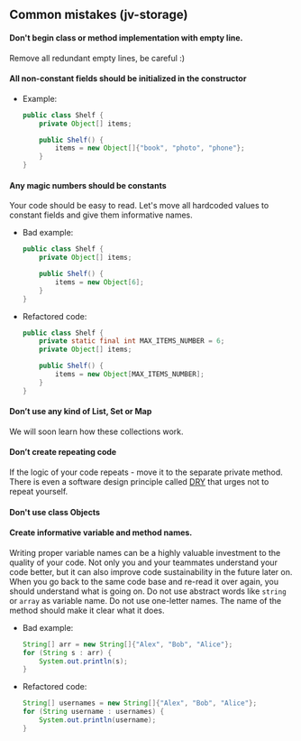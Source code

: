 ## Common mistakes (jv-storage)

#### Don't begin class or method implementation with empty line.  
Remove all redundant empty lines, be careful :)
#### All non-constant fields should be initialized in the constructor
- Example:
    ```java
    public class Shelf {
        private Object[] items;
    
        public Shelf() {
            items = new Object[]{"book", "photo", "phone"};
        }
    }
    ```
#### Any magic numbers should be constants
Your code should be easy to read. Let's move all hardcoded values to constant fields and give them informative names.

- Bad example:
    ```java
    public class Shelf {
        private Object[] items;
    
        public Shelf() {
            items = new Object[6];
        }
    }
    ```
- Refactored code:
    ```java
    public class Shelf {
        private static final int MAX_ITEMS_NUMBER = 6;
        private Object[] items;
    
        public Shelf() {
            items = new Object[MAX_ITEMS_NUMBER];
        }
    }
    ```
#### Don’t use any kind of List, Set or Map
We will soon learn how these collections work.
#### Don’t create repeating code
If the logic of your code repeats - move it to the separate private method. 
There is even a software design principle called [DRY](https://dzone.com/articles/software-design-principles-dry-and-kiss) that urges not to repeat yourself.
#### Don't use class Objects
#### Create informative variable and method names.
Writing proper variable names can be a highly valuable investment to the quality of your code. 
Not only you and your teammates understand your code better, but it can also improve code sustainability in the future later on. 
When you go back to the same code base and re-read it over again, you should understand what is going on.
Do not use abstract words like `string` or `array` as variable name. Do not use one-letter names. The name of the method should make it clear what it does.
- Bad example:
    ```java
    String[] arr = new String[]{"Alex", "Bob", "Alice"};
    for (String s : arr) {
        System.out.println(s);
    }
    ```
- Refactored code:
    ```java
    String[] usernames = new String[]{"Alex", "Bob", "Alice"};
    for (String username : usernames) {
        System.out.println(username);
    }
    ```
